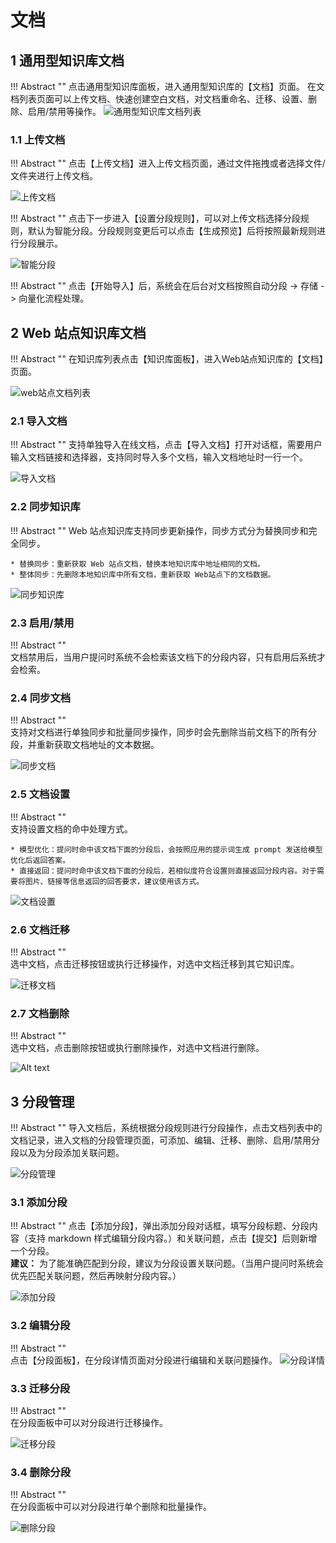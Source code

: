 # 文档

## 1 通用型知识库文档

!!! Abstract ""
    点击通用型知识库面板，进入通用型知识库的【文档】页面。
    在文档列表页面可以上传文档、快速创建空白文档，对文档重命名、迁移、设置、删除、启用/禁用等操作。
![通用型知识库文档列表](../../img/dataset/doc_list.png)

### 1.1 上传文档 

!!! Abstract ""
    点击【上传文档】进入上传文档页面，通过文件拖拽或者选择文件/文件夹进行上传文档。

![上传文档](../../img/dataset/upload-doc.png)

!!! Abstract ""
    点击下一步进入【设置分段规则】，可以对上传文档选择分段规则，默认为智能分段。分段规则变更后可以点击【生成预览】后将按照最新规则进行分段展示。

![智能分段](<../../img/dataset/automatic paragraphing.png>)

!!! Abstract ""
    点击【开始导入】后，系统会在后台对文档按照自动分段 -> 存储 -> 向量化流程处理。

## 2 Web 站点知识库文档

!!! Abstract "" 
    在知识库列表点击【知识库面板】，进入Web站点知识库的【文档】页面。

![web站点文档列表](../../img/dataset/web_doc.png)

### 2.1 导入文档 

!!! Abstract ""
    支持单独导入在线文档，点击【导入文档】打开对话框，需要用户输入文档链接和选择器，支持同时导入多个文档，输入文档地址时一行一个。

![导入文档](../../img/dataset/upload-web-doc.png)

### 2.2 同步知识库

!!! Abstract ""
    Web 站点知识库支持同步更新操作，同步方式分为替换同步和完全同步。

    * 替换同步：重新获取 Web 站点文档，替换本地知识库中地址相同的文档。
    * 整体同步：先删除本地知识库中所有文档，重新获取 Web站点下的文档数据。

![同步知识库](../../img/dataset/sysn_dataset.png)

### 2.3 启用/禁用

!!! Abstract ""    
    文档禁用后，当用户提问时系统不会检索该文档下的分段内容，只有启用后系统才会检索。  

### 2.4 同步文档 

!!! Abstract ""     
    支持对文档进行单独同步和批量同步操作，同步时会先删除当前文档下的所有分段，并重新获取文档地址的文本数据。   

![同步文档](../../img/dataset/sysn_doc.png)  


### 2.5 文档设置

!!! Abstract ""      
    支持设置文档的命中处理方式。

    * 模型优化：提问时命中该文档下面的分段后，会按照应用的提示词生成 prompt 发送给模型优化后返回答案。
    * 直接返回：提问时命中该文档下面的分段后，若相似度符合设置则直接返回分段内容。对于需要将图片、链接等信息返回的回答要求，建议使用该方式。     
       

![文档设置](../../img/dataset/doc-set.png)

### 2.6 文档迁移

!!! Abstract ""  
    选中文档，点击迁移按钮或执行迁移操作，对选中文档迁移到其它知识库。

![迁移文档](../../img/dataset/doc-move.png)

### 2.7 文档删除

!!! Abstract ""  
    选中文档，点击删除按钮或执行删除操作，对选中文档进行删除。

![Alt text](../../img/dataset/doc-del.png)

## 3 分段管理

!!! Abstract ""
    导入文档后，系统根据分段规则进行分段操作，点击文档列表中的文档记录，进入文档的分段管理页面，可添加、编辑、迁移、删除、启用/禁用分段以及为分段添加关联问题。 

![分段管理](<../../img/dataset/Segmentation management.png>)

### 3.1 添加分段 

!!! Abstract "" 
    点击【添加分段】，弹出添加分段对话框，填写分段标题、分段内容（支持 markdown 样式编辑分段内容。）和关联问题，点击【提交】后则新增一个分段。           
    **建议：** 为了能准确匹配到分段，建议为分段设置关联问题。（当用户提问时系统会优先匹配关联问题，然后再映射分段内容。） 

![添加分段](../../img/dataset/add-Segmentation.png)

### 3.2 编辑分段

!!! Abstract ""    
    点击【分段面板】，在分段详情页面对分段进行编辑和关联问题操作。
![分段详情](../../img/dataset/Edit-Segmentation.png)

### 3.3 迁移分段

!!! Abstract ""  
    在分段面板中可以对分段进行迁移操作。

![迁移分段](../../img/dataset/move-Segmentation.png)

### 3.4 删除分段

!!! Abstract ""  
    在分段面板中可以对分段进行单个删除和批量操作。

![删除分段](../../img/dataset/Del-Segmentation.png)
